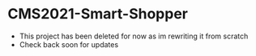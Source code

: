 # CMS2021-Smart-Shopper

* This project has been deleted for now as im rewriting it from scratch
* Check back soon for updates
